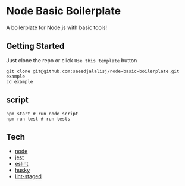 # Node Basic Boilerplate
A boilerplate for Node.js with basic tools!

## Getting Started
Just clone the repo or click `Use this template` button
```
git clone git@github.com:saeedjalalisj/node-basic-boilerplate.git example
cd example
```
## script
```
npm start # run node script
npm run test # run tests
```

## Tech
* [node](https://nodejs.org/en/)
* [jest](https://github.com/facebook/jest)
* [eslint](https://github.com/eslint/eslint)
* [husky](https://github.com/typicode/husky)
* [lint-staged](https://github.com/okonet/lint-staged)
